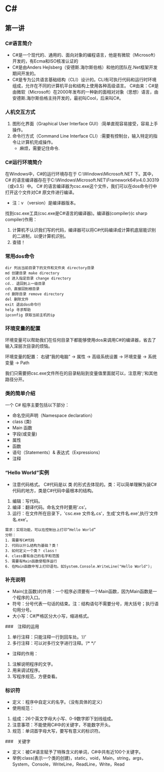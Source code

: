 # C#
## 第一讲
### C#语言简介
* C#是一个现代的、通用的、面向对象的编程语言，他是有微软（Microsoft）开发的，有Ecma和ISO核准认证的
* C#是由Anders Hejlsberg（安德斯.海尔斯伯格）和他的团队在.Net框架开发期间开发的。
* C#是专为公共语言基础结构（CLI）设计的。CLI有可执行代码和运行时环境组成，允许在不同的计算机平台和结构上使用各种高级语言。
C#由来：C#是由微软（Microsoft）在2000年发布的一种新的面相对对象（思想）语言，由安德斯.海尔斯伯格主持开发的，最初叫Cool，后来叫C#。
### 人机交互方式
1. 图形化界面（Graphical User Interface GUI）:简单直观容易接受，容易上手操作。
1. 命令行方式（Command Line Interface CLI）:需要有控制台，输入特定的指令让计算机完成操作。
    * 麻烦，需要记住命令.
### C#运行环境简介
在Windows中，C#的运行环境存在于 C:\Windows\Microsoft.NET 下。其中，C# 的语言编译器存在于C:\Windows\Microsoft.NET\Framework64\v4.0.30319（或v3.5）中。
C# 的语言编译器为csc.exe这个文件，我们可以在dos命令行中打开这个文件对C# 原文件进行编译。
* 注：v （version）是编译器版本。

找到csc.exe工具(csc.exe是C#语言的编译器)。编译器(compiler)(c sharp compiler)作用：
1. 计算机不认识我们写的代码，编译器可以将C#代码编译成计算机底层能识别的二进制，以便计算机识别。
1. 查错！

### 常用dos命令
```
dir 列出当前目录下的文件和文件夹 directory目录
md 创建目录 make directory
cd 进入指定目录 change directory
cd.. 退回到上一级目录
cd\ 直接回到根目录
rd 删除目录 remove directory
del 删除文件
exit 退出dos命令行
help 寻求帮助
ipconfig 获取当前主机的ip
```

### 环境变量的配置
环境变量可以帮助我们在任何目录下都能够使用dos来调用C#的编译器，省去了输入深层次目录的烦恼。

环境变量的配置：
右键“我的电脑” -> 属性 -> 高级系统设置 -> 环境变量 -> 系统变量 -> Path

我们只需要把csc.exe文件所在的目录粘贴到变量值里面就可以，注意用‘;’和其他路径分开。

### 类的简单介绍
一个 C# 程序主要包括以下部分：
* 命名空间声明（Namespace declaration）
* class (类)
* Main 函数
* 字段(或变量)
* 属性
* 函数
* 语句（Statements）& 表达式（Expressions）
* 注释

### “Hello World”实例
* 注意代码格式。
C#代码是以 类 的形式去体现的。类：可以简单理解为装C#代码的地方，类是C#代码中最根本的结构。
1. 编辑：写代码。
1. 编译：翻译代码。命名文件时要用‘.cs’。
1. 运行：在文件所在目录下，'csc.exe 文件名.cs'，生成'文件名.exe',执行‘文件名.exe’。
```
需求：实现功能，可以在控制台上打印“Hello World”
分析：
1. 需要写C#代码
2. 代码以什么结构为基础？类！
3. 如何定义一个类？ class！
4. class要有自己的名字和范围
5. 需要有Main函数使程序运行
6. 在Main函数中写上打印语句。如System.Console.WriteLine("Hello World");
```
### 补充说明
* Main(主函数)的作用：一个程序必须要有一个Main函数，因为Main函数是一个程序的入口。
* 符号：分号代表一句话的结束。注：结构语句不需要分号，用大括号；执行语句用分号。
* 大小写：C#严格区分大小写，缩进格式。

###　注释的运用
1. 单行注释：只能注释一行到回车处。‘//’
1. 多行注释：可以对多行文字进行注释。‘/*      */’
* 注释的作用：
1. 注解说明程序的文字。
1. 用来调试程序。
1. 写程序规范，方便查看。

### 标识符
* 定义：程序中自定义的名字。（没有具体的定义）
* 使用规范：
1. 组成：26个英文字母大小写、0-9数字即下划线组成。
1. 注意事项：不能使用C#中的关键字，不能数字开头。
1. 规范：单词首字母大写，要写有意义的标识符。

###　关键字
* 定义：被C#语言赋予了特殊含义的单词，C#中共有近100个关键字。
* 举例:class(表示一个类的创建)，static，void，Main，string，args，System，Console，WriteLine，ReadLine，Write，Read
